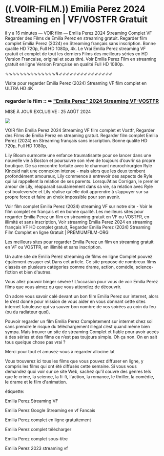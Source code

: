 # ((.VOIR-FILM.)) Emilia Perez 2024 Streaming en | VF/VOSTFR Gratuit

il y a 16 minutes — VOIR film — Emilia Perez 2024 Streaming Complet VF Regarder des Films de Emilia Perez en streaming gratuit. Regarder film complet Emilia Perez (2024) en Streaming français sans inscription. Bonne qualite HD 720p, Full HD 1080p, 4k. Le Vrai Emilia Perez streaming VF gratuit et complet de tout les derniers Films des meilleurs séries en HD Version Francaise, original et sous titré. Voir Emilia Perez Film en streaming gratuit en ligne Version Française en qualité Full HD 1080p.

⇘⇘⇘⇘⇘⇘⇘⇘⇘⇘⇘⇘⇘⇘↯⇙⇙⇙⇙⇙⇙⇙⇙⇙⇙⇙⇙⇙⇙⇙

Visite pour regarder Emilia Perez (2024) Streaming VF film complet en ULTRA HD 4K

### regarder le film :: ➥ ["Emilia Perez" 2024 Streaming VF-VOSTFR](https://t.co/1nejhondo1)

MISE À JOUR EXCLUSIVE : 25 AOÛT 2024

<p dir="auto"><a href="https://t.co/1nejhondo1" title="PAPYSTREAMINGVF" rel="nofollow"><img src="https://i.imgur.com/jhNGoEt.gif" style="max-width: 100%;"></a></p>

VOIR film Emilia Perez 2024 Streaming VF film complet et Vostfr, Regarder des Films de Emilia Perez en streaming gratuit. Regarder film complet Emilia Perez (2024) en Streaming français sans inscription. Bonne qualite HD 720p, Full HD 1080p,

Lily Bloom surmonte une enfance traumatisante pour se lancer dans une nouvelle vie à Boston et poursuivre son rêve de toujours d’ouvrir sa propre boutique. De sa rencontre fortuite avec le charmant neurochirurgien Ryle Kincaid nait une connexion intense - mais alors que les deux tombent profondément amoureux, Lily commence à entrevoir des aspects de Ryle qui lui rappellent la relation de ses parents. Lorsqu’Atlas Corrigan, le premier amour de Lily, réapparait soudainement dans sa vie, sa relation avec Ryle est bouleversée et Lily réalise qu'elle doit apprendre à s’appuyer sur sa propre force et faire un choix impossible pour son avenir.

Voir film complet Emilia Perez (2024) streaming VF sur notre site - Voir le film complet en français et en bonne qualité. Les meilleurs sites pour regarder Emilia Perez un film en streaming gratuit en VF ou VOSTFR, en illimité et sans inscription, Voir streaming Emilia Perez 2024 en streaming français VF HD complet gratuit, Regarder Emilia Perez (2024) Streaming Film Complet en ligne Gratuit | PREMIUMFILM-ORG

Les meilleurs sites pour regarder Emilia Perez un film en streaming gratuit en VF ou VOSTFR, en illimité et sans inscription.

Un autre site de Emilia Perez streaming de films en ligne Complet pouvez également essayer est Dans cet article. Ce site propose de nombreux films classés en plusieurs catégories comme drame, action, comédie, science-fiction et bien d'autres.

Vous allez pouvoir binger sévère ! L’occasion pour vous de voir Emilia Perez films que vous aimez ou que vous attendiez de découvrir.

On adore vous savoir calé devant un bon film Emilia Perez sur internet, alors le s’est donné pour mission de vous aider en vous donnant cette sites internet fabuleuse qui va sauver bon nombre de vos soirées au coin du feu (ou du radiateur quoi).

Pouvoir regarder un film Emilia Perez Completement sur internet chez soi sans prendre le risque du téléchargement illégal c’est quand même bien sympa. Mais trouver un site de streaming Complet et fiable pour avoir accès à des séries et des films ce n’est pas toujours simple. Oh ça non. On en sait tous quelque chose pas vrai ?

Merci pour tout et amusez-vous à regarder allocine.lat

Vous trouverez ici tous les films que vous pouvez diffuser en ligne, y compris les films qui ont été diffusés cette semaine. Si vous vous demandez quoi voir sur ce site Web, sachez qu'il couvre des genres tels que le crime, la science, la fi-fi, l'action, la romance, le thriller, la comédie, le drame et le film d'animation.

étiquette:

Emilia Perez Streaming VF

Emilia Perez Google Streaming en vf Fancais

Emilia Perez complet en ligne gratuitement

Emilia Perez complet télécharger

Emilia Perez complet sous-titre

Emilia Perez 2023 streaming vf
